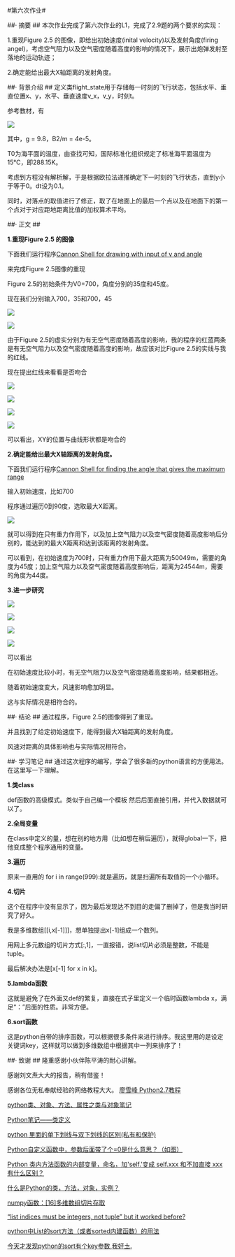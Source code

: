 #第六次作业#

##· 摘要 ##
本次作业完成了第六次作业的L1，完成了2.9题的两个要求的实现：

1.重现Figure 2.5 的图像，即给出初始速度(inital velocity)以及发射角度(firing angel)，考虑空气阻力以及空气密度随着高度的影响的情况下，展示出炮弹发射至落地的运动轨迹；

2.确定能给出最大X轴距离的发射角度。

##· 背景介绍 ##
定义类flight_state用于存储每一时刻的飞行状态，包括水平、垂直位置x、y，水平、垂直速度v_x，v_y，时刻t。

参考教材，有

![](http://i.imgur.com/2kX0sby.jpg)

其中，g = 9.8，B2/m = 4e-5。

T0为海平面的温度，由查找可知，国际标准化组织规定了标准海平面温度为15℃，即288.15K。

考虑到方程没有解析解，于是根据欧拉法递推确定下一时刻的飞行状态，直到y小于等于0。dt设为0.1。

同时，对落点的取值进行了修正，取了在地面上的最后一个点以及在地面下的第一个点对于对应距地距离比值的加权算术平均。

##· 正文 ##

**1.重现Figure 2.5 的图像**

下面我们运行程序[Cannon Shell for drawing with input of v and angle ](https://github.com/DesertSunset/computationalphysics_N2013301020088/blob/master/chapter%202/Cannon%20Shell%20for%20drawing%20with%20input%20of%20v%20and%20angle%20.py)

来完成Figure 2.5图像的重现

Figure 2.5的初始条件为V0=700，角度分别的35度和45度。

现在我们分别输入700，35和700，45

![](http://i.imgur.com/jhXukXb.png)

![](http://i.imgur.com/59Q6Vij.png)

由于Figure 2.5的虚实分别为有无空气密度随着高度的影响，我的程序的红蓝两条是有无空气阻力以及空气密度随着高度的影响，故应该对比Figure 2.5的实线与我的红线。

现在提出红线来看看是否吻合

![](http://i.imgur.com/WD4CqTb.png)

![](http://i.imgur.com/MbuJbvn.png)



![](http://i.imgur.com/SSn4wiY.png)

![](http://i.imgur.com/OvtbaBd.png)

可以看出，XY的位置与曲线形状都是吻合的



**2.确定能给出最大X轴距离的发射角度。**

下面我们运行程序[Cannon Shell for finding the angle that gives the maximum range](https://github.com/DesertSunset/computationalphysics_N2013301020088/blob/master/chapter%202/Cannon%20Shell%20for%20finding%20the%20angle%20that%20gives%20the%20maximum%20range.py)


输入初始速度，比如700

程序通过遍历0到90度，选取最大X距离。


![](http://i.imgur.com/VRkyHhg.jpg)

就可以得到在只有重力作用下，以及加上空气阻力以及空气密度随着高度影响后分别的，能达到的最大X距离和达到该距离的发射角度。

可以看到，在初始速度为700时，只有重力作用下最大距离为50049m，需要的角度为45度；加上空气阻力以及空气密度随着高度影响后，距离为24544m，需要的角度为44度。


**3.进一步研究**

![](http://i.imgur.com/3CttQxS.jpg)

![](http://i.imgur.com/a3A1hDC.jpg)

![](http://i.imgur.com/gRl1i2u.jpg)

![](http://i.imgur.com/bPntrb7.jpg)

可以看出

在初始速度比较小时，有无空气阻力以及空气密度随着高度影响，结果都相近。

随着初始速度变大，风速影响愈加明显。

这与实际情况是相符合的。


##· 结论 ##
通过程序，Figure 2.5的图像得到了重现。

并且找到了给定初始速度下，能得到最大X轴距离的发射角度。

风速对距离的具体影响也与实际情况相符合。

##· 学习笔记 ##
通过这次程序的编写，学会了很多新的python语言的方便用法。在这里写一下理解。

**1.类class**

def函数的高级模式。类似于自己编一个模板
然后后面直接引用，并代入数据就可以了。

**2.全局变量**

在class中定义的量，想在别的地方用（比如想在稍后遍历），就得global一下，把他变成整个程序通用的变量。

**3.遍历**

原来一直用的
for i in range(999):就是遍历，就是扫遍所有取值的一个小循环。

**4.切片**

这个在程序中没有显示了，因为最后发现达不到目的走偏了删掉了，但是我当时研究了好久。

我是多维数组[[i,x[-1]]]，想单独提出x[-1]组成一个数列。

用网上多元数组的切片方式[:,1]，一直报错，说list切片必须是整数，不能是tuple。

最后解决办法是[x[-1] for x in k]。

**5.lambda函数**

这就是避免了在外面又def的繁复，直接在式子里定义一个临时函数lambda x，满足“：”后面的性质。非常方便。

**6.sort函数**

这是python自带的排序函数，可以根据很多条件来进行排序。我这里用的是设定关键词key，这样就可以做到多维数组中根据其中一列来排序了！

##· 致谢 ##
隆重感谢小伙伴陈平涛的耐心讲解。

感谢刘文焘大大的报告，稍有借鉴！

感谢各位无私奉献经验的网络教程大大。
[廖雪峰 Python2.7教程](http://www.liaoxuefeng.com/wiki/001374738125095c955c1e6d8bb493182103fac9270762a000/00138682004077376d2d7f8cc8a4e2c9982f92788588322000)

[python类、对象、方法、属性之类与对象笔记](http://blog.chinaunix.net/uid-22521242-id-4017965.html)

[Python笔记——类定义](http://blog.csdn.net/wklken/article/details/6313265)

[python 里面的单下划线与双下划线的区别(私有和保护)](http://blog.csdn.net/aries5555/article/details/8606246)

[Python自定义函数中，参数后面带了个=0是什么意思？（如图）](http://zhidao.baidu.com/link?url=O20l3aUFeIrzCLy_9LsEuMX9VIPLNeMusoaWcl570bq9xBAH7y4e0pb9xxhyWcwE4LVnEaAHwwdH3gfCkiBzwa)

[Python 类内方法函数的内部变量，命名，加'self.'变成 self.xxx 和不加直接 xxx 有什么区别？](https://www.douban.com/group/topic/49677973/)

[什么是Python的类，方法，对象，实例？](http://zhidao.baidu.com/link?url=nChgdV0vX9weVMxrBMPaZt5REn4ljvoN7vTH12wHapGu5kzbiaP9ng0lFMsjfFx04wzExYI_5vrRuSuqBvn2lq)

[numpy函数：[16]多维数组切片存取](http://jingyan.baidu.com/article/6f2f55a18033aeb5b83e6c41.html)

[“list indices must be integers, not tuple” but it worked before?](http://stackoverflow.com/questions/25498212/list-indices-must-be-integers-not-tuple-but-it-worked-before)

[python中List的sort方法（或者sorted内建函数）的用法](http://gaopenghigh.iteye.com/blog/1483864)

[今天才发现python的sort有个key参数,我好圡.](https://www.douban.com/note/27835755/)